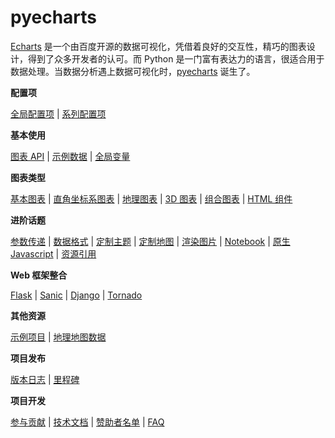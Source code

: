 # pyecharts

[Echarts](https://github.com/ecomfe/echarts) 是一个由百度开源的数据可视化，凭借着良好的交互性，精巧的图表设计，得到了众多开发者的认可。而 Python 是一门富有表达力的语言，很适合用于数据处理。当数据分析遇上数据可视化时，[pyecharts](https://github.com/pyecharts/pyecharts) 诞生了。

**配置项**

[全局配置项](zh-cn/global_options) | [系列配置项](zh-cn/series_options)

**基本使用**

[图表 API](zh-cn/chart_api) | [示例数据](zh-cn/demo_data) | [全局变量](zh-cn/global_vars)

**图表类型**

[基本图表](zh-cn/basic_charts) | [直角坐标系图表](zh-cn/rectangular_charts) | [地理图表](zh-cn/geography_charts) | [3D 图表](zh-cn/3d_charts) | [组合图表](zh-cn/composite_charts) | [HTML 组件](zh-cn/html_components)

**进阶话题**

[参数传递](zh-cn/parameters) | [数据格式](zh-cn/data_format) | [定制主题](zh-cn/themes) | [定制地图](zh-cn/maps) | [渲染图片](zh-cn/render_images) | [Notebook](zh-cn/notebook) | [原生 Javascript](zh-cn/javasrcipt) | [资源引用](zh-cn/assets_host)

**Web 框架整合**

 [Flask](zh-cn/web_flask) | [Sanic](zh-cn/web_sanic) | [Django](zh-cn/web_django) | [Tornado](zh-cn/web_tornado)

**其他资源**

[示例项目](https://github.com/pyecharts/pyecharts-gallery) | [地理地图数据](zh-cn/datasets)

**项目发布**

[版本日志](zh-cn/changelog) | [里程碑](zh-cn/release-note/)

**项目开发**

[参与贡献](zh-cn/contribution) | [技术文档](zh-cn/technical) | [赞助者名单](zh-cn/donors)  | [FAQ](zh-cn/faq)
